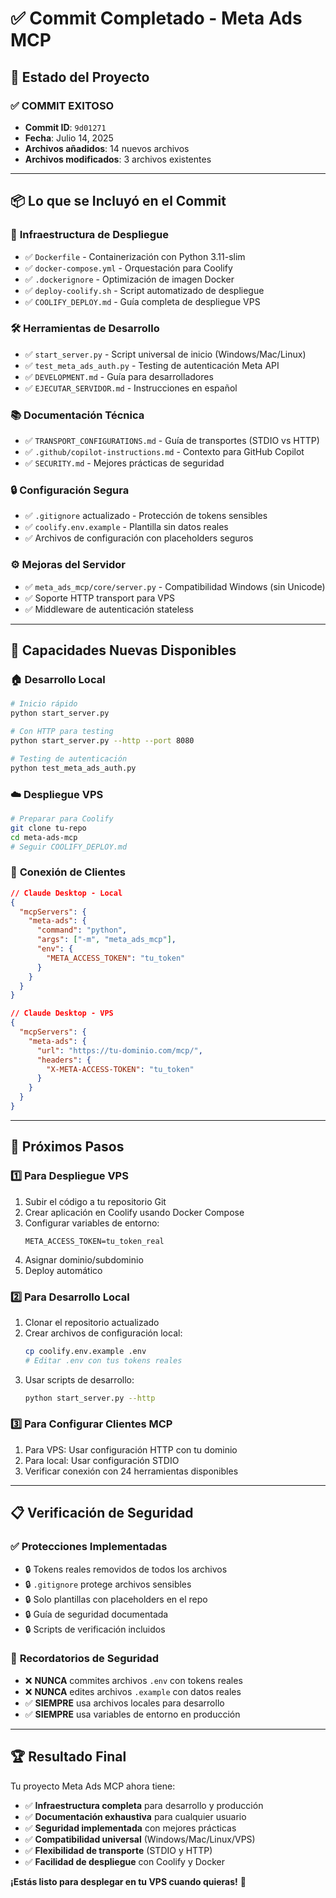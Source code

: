 # ✅ Commit Completado - Meta Ads MCP

## 🎯 Estado del Proyecto

### ✅ **COMMIT EXITOSO** 
- **Commit ID**: `9d01271`
- **Fecha**: Julio 14, 2025
- **Archivos añadidos**: 14 nuevos archivos
- **Archivos modificados**: 3 archivos existentes

---

## 📦 Lo que se Incluyó en el Commit

### 🚀 **Infraestructura de Despliegue**
- ✅ `Dockerfile` - Containerización con Python 3.11-slim
- ✅ `docker-compose.yml` - Orquestación para Coolify
- ✅ `.dockerignore` - Optimización de imagen Docker
- ✅ `deploy-coolify.sh` - Script automatizado de despliegue
- ✅ `COOLIFY_DEPLOY.md` - Guía completa de despliegue VPS

### 🛠️ **Herramientas de Desarrollo**  
- ✅ `start_server.py` - Script universal de inicio (Windows/Mac/Linux)
- ✅ `test_meta_ads_auth.py` - Testing de autenticación Meta API
- ✅ `DEVELOPMENT.md` - Guía para desarrolladores
- ✅ `EJECUTAR_SERVIDOR.md` - Instrucciones en español

### 📚 **Documentación Técnica**
- ✅ `TRANSPORT_CONFIGURATIONS.md` - Guía de transportes (STDIO vs HTTP)
- ✅ `.github/copilot-instructions.md` - Contexto para GitHub Copilot
- ✅ `SECURITY.md` - Mejores prácticas de seguridad

### 🔒 **Configuración Segura**
- ✅ `.gitignore` actualizado - Protección de tokens sensibles
- ✅ `coolify.env.example` - Plantilla sin datos reales
- ✅ Archivos de configuración con placeholders seguros

### ⚙️ **Mejoras del Servidor**
- ✅ `meta_ads_mcp/core/server.py` - Compatibilidad Windows (sin Unicode)
- ✅ Soporte HTTP transport para VPS
- ✅ Middleware de autenticación stateless

---

## 🌟 **Capacidades Nuevas Disponibles**

### 🏠 **Desarrollo Local**
```bash
# Inicio rápido
python start_server.py

# Con HTTP para testing
python start_server.py --http --port 8080

# Testing de autenticación  
python test_meta_ads_auth.py
```

### ☁️ **Despliegue VPS**
```bash
# Preparar para Coolify
git clone tu-repo
cd meta-ads-mcp
# Seguir COOLIFY_DEPLOY.md
```

### 🔌 **Conexión de Clientes**
```json
// Claude Desktop - Local
{
  "mcpServers": {
    "meta-ads": {
      "command": "python",
      "args": ["-m", "meta_ads_mcp"],
      "env": {
        "META_ACCESS_TOKEN": "tu_token"
      }
    }
  }
}

// Claude Desktop - VPS
{
  "mcpServers": {
    "meta-ads": {
      "url": "https://tu-dominio.com/mcp/",
      "headers": {
        "X-META-ACCESS-TOKEN": "tu_token"
      }
    }
  }
}
```

---

## 🎯 **Próximos Pasos**

### 1️⃣ **Para Despliegue VPS**
1. Subir el código a tu repositorio Git
2. Crear aplicación en Coolify usando Docker Compose
3. Configurar variables de entorno:
   ```env
   META_ACCESS_TOKEN=tu_token_real
   ```
4. Asignar dominio/subdominio
5. Deploy automático

### 2️⃣ **Para Desarrollo Local**
1. Clonar el repositorio actualizado
2. Crear archivos de configuración local:
   ```bash
   cp coolify.env.example .env
   # Editar .env con tus tokens reales
   ```
3. Usar scripts de desarrollo:
   ```bash
   python start_server.py --http
   ```

### 3️⃣ **Para Configurar Clientes MCP**
1. Para VPS: Usar configuración HTTP con tu dominio
2. Para local: Usar configuración STDIO
3. Verificar conexión con 24 herramientas disponibles

---

## 📋 **Verificación de Seguridad**

### ✅ **Protecciones Implementadas**
- 🔒 Tokens reales removidos de todos los archivos
- 🔒 `.gitignore` protege archivos sensibles  
- 🔒 Solo plantillas con placeholders en el repo
- 🔒 Guía de seguridad documentada
- 🔒 Scripts de verificación incluidos

### 🚨 **Recordatorios de Seguridad**
- ❌ **NUNCA** commites archivos `.env` con tokens reales
- ❌ **NUNCA** edites archivos `.example` con datos reales
- ✅ **SIEMPRE** usa archivos locales para desarrollo
- ✅ **SIEMPRE** usa variables de entorno en producción

---

## 🏆 **Resultado Final**

Tu proyecto Meta Ads MCP ahora tiene:

- ✅ **Infraestructura completa** para desarrollo y producción
- ✅ **Documentación exhaustiva** para cualquier usuario
- ✅ **Seguridad implementada** con mejores prácticas
- ✅ **Compatibilidad universal** (Windows/Mac/Linux/VPS)
- ✅ **Flexibilidad de transporte** (STDIO y HTTP)
- ✅ **Facilidad de despliegue** con Coolify y Docker

**¡Estás listo para desplegar en tu VPS cuando quieras!** 🚀

